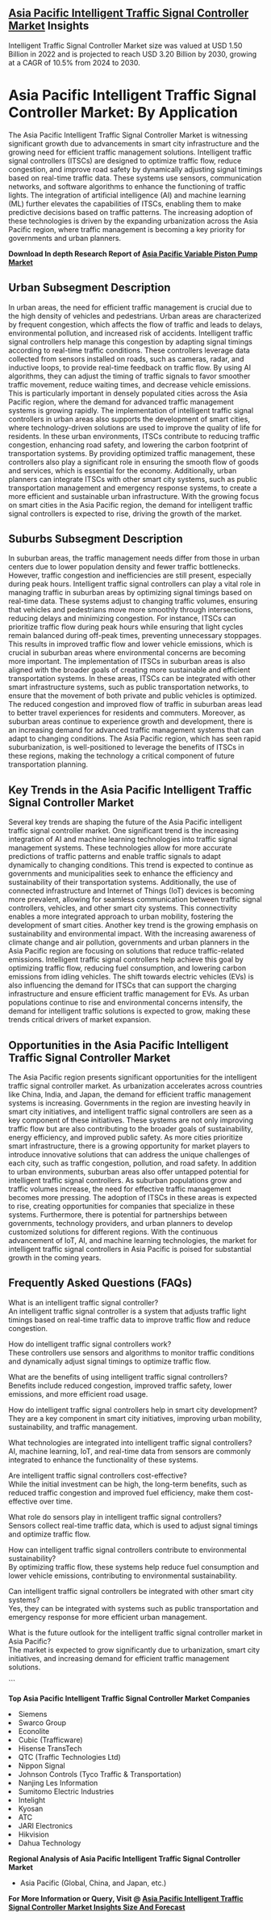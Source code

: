 <h2><a href="https://www.verifiedmarketreports.com/download-sample/?rid=471246&amp;utm_source=Github-Feb&amp;utm_medium=219" target="_blank">Asia Pacific Intelligent Traffic Signal Controller Market</a> Insights</h2><p>Intelligent Traffic Signal Controller Market size was valued at USD 1.50 Billion in 2022 and is projected to reach USD 3.20 Billion by 2030, growing at a CAGR of 10.5% from 2024 to 2030.</p><p><h1>Asia Pacific Intelligent Traffic Signal Controller Market: By Application</h1> <p>The Asia Pacific Intelligent Traffic Signal Controller Market is witnessing significant growth due to advancements in smart city infrastructure and the growing need for efficient traffic management solutions. Intelligent traffic signal controllers (ITSCs) are designed to optimize traffic flow, reduce congestion, and improve road safety by dynamically adjusting signal timings based on real-time traffic data. These systems use sensors, communication networks, and software algorithms to enhance the functioning of traffic lights. The integration of artificial intelligence (AI) and machine learning (ML) further elevates the capabilities of ITSCs, enabling them to make predictive decisions based on traffic patterns. The increasing adoption of these technologies is driven by the expanding urbanization across the Asia Pacific region, where traffic management is becoming a key priority for governments and urban planners. <p><strong>Download In depth Research Report of <a href="https://www.verifiedmarketreports.com/download-sample/?rid=236118&amp;utm_source=Pulse-Dec&amp;utm_medium=219" target="_blank">Asia Pacific Variable Piston Pump Market</a></strong></p></p> <h2>Urban Subsegment Description</h2> <p>In urban areas, the need for efficient traffic management is crucial due to the high density of vehicles and pedestrians. Urban areas are characterized by frequent congestion, which affects the flow of traffic and leads to delays, environmental pollution, and increased risk of accidents. Intelligent traffic signal controllers help manage this congestion by adapting signal timings according to real-time traffic conditions. These controllers leverage data collected from sensors installed on roads, such as cameras, radar, and inductive loops, to provide real-time feedback on traffic flow. By using AI algorithms, they can adjust the timing of traffic signals to favor smoother traffic movement, reduce waiting times, and decrease vehicle emissions. This is particularly important in densely populated cities across the Asia Pacific region, where the demand for advanced traffic management systems is growing rapidly. The implementation of intelligent traffic signal controllers in urban areas also supports the development of smart cities, where technology-driven solutions are used to improve the quality of life for residents. In these urban environments, ITSCs contribute to reducing traffic congestion, enhancing road safety, and lowering the carbon footprint of transportation systems. By providing optimized traffic management, these controllers also play a significant role in ensuring the smooth flow of goods and services, which is essential for the economy. Additionally, urban planners can integrate ITSCs with other smart city systems, such as public transportation management and emergency response systems, to create a more efficient and sustainable urban infrastructure. With the growing focus on smart cities in the Asia Pacific region, the demand for intelligent traffic signal controllers is expected to rise, driving the growth of the market. <h2>Suburbs Subsegment Description</h2> <p>In suburban areas, the traffic management needs differ from those in urban centers due to lower population density and fewer traffic bottlenecks. However, traffic congestion and inefficiencies are still present, especially during peak hours. Intelligent traffic signal controllers can play a vital role in managing traffic in suburban areas by optimizing signal timings based on real-time data. These systems adjust to changing traffic volumes, ensuring that vehicles and pedestrians move more smoothly through intersections, reducing delays and minimizing congestion. For instance, ITSCs can prioritize traffic flow during peak hours while ensuring that light cycles remain balanced during off-peak times, preventing unnecessary stoppages. This results in improved traffic flow and lower vehicle emissions, which is crucial in suburban areas where environmental concerns are becoming more important. The implementation of ITSCs in suburban areas is also aligned with the broader goals of creating more sustainable and efficient transportation systems. In these areas, ITSCs can be integrated with other smart infrastructure systems, such as public transportation networks, to ensure that the movement of both private and public vehicles is optimized. The reduced congestion and improved flow of traffic in suburban areas lead to better travel experiences for residents and commuters. Moreover, as suburban areas continue to experience growth and development, there is an increasing demand for advanced traffic management systems that can adapt to changing conditions. The Asia Pacific region, which has seen rapid suburbanization, is well-positioned to leverage the benefits of ITSCs in these regions, making the technology a critical component of future transportation planning. <h2>Key Trends in the Asia Pacific Intelligent Traffic Signal Controller Market</h2> <p>Several key trends are shaping the future of the Asia Pacific intelligent traffic signal controller market. One significant trend is the increasing integration of AI and machine learning technologies into traffic signal management systems. These technologies allow for more accurate predictions of traffic patterns and enable traffic signals to adapt dynamically to changing conditions. This trend is expected to continue as governments and municipalities seek to enhance the efficiency and sustainability of their transportation systems. Additionally, the use of connected infrastructure and Internet of Things (IoT) devices is becoming more prevalent, allowing for seamless communication between traffic signal controllers, vehicles, and other smart city systems. This connectivity enables a more integrated approach to urban mobility, fostering the development of smart cities. Another key trend is the growing emphasis on sustainability and environmental impact. With the increasing awareness of climate change and air pollution, governments and urban planners in the Asia Pacific region are focusing on solutions that reduce traffic-related emissions. Intelligent traffic signal controllers help achieve this goal by optimizing traffic flow, reducing fuel consumption, and lowering carbon emissions from idling vehicles. The shift towards electric vehicles (EVs) is also influencing the demand for ITSCs that can support the charging infrastructure and ensure efficient traffic management for EVs. As urban populations continue to rise and environmental concerns intensify, the demand for intelligent traffic solutions is expected to grow, making these trends critical drivers of market expansion. <h2>Opportunities in the Asia Pacific Intelligent Traffic Signal Controller Market</h2> <p>The Asia Pacific region presents significant opportunities for the intelligent traffic signal controller market. As urbanization accelerates across countries like China, India, and Japan, the demand for efficient traffic management systems is increasing. Governments in the region are investing heavily in smart city initiatives, and intelligent traffic signal controllers are seen as a key component of these initiatives. These systems are not only improving traffic flow but are also contributing to the broader goals of sustainability, energy efficiency, and improved public safety. As more cities prioritize smart infrastructure, there is a growing opportunity for market players to introduce innovative solutions that can address the unique challenges of each city, such as traffic congestion, pollution, and road safety. In addition to urban environments, suburban areas also offer untapped potential for intelligent traffic signal controllers. As suburban populations grow and traffic volumes increase, the need for effective traffic management becomes more pressing. The adoption of ITSCs in these areas is expected to rise, creating opportunities for companies that specialize in these systems. Furthermore, there is potential for partnerships between governments, technology providers, and urban planners to develop customized solutions for different regions. With the continuous advancement of IoT, AI, and machine learning technologies, the market for intelligent traffic signal controllers in Asia Pacific is poised for substantial growth in the coming years. <h2>Frequently Asked Questions (FAQs)</h2> <p>What is an intelligent traffic signal controller? <br> An intelligent traffic signal controller is a system that adjusts traffic light timings based on real-time traffic data to improve traffic flow and reduce congestion.</p> <p>How do intelligent traffic signal controllers work? <br> These controllers use sensors and algorithms to monitor traffic conditions and dynamically adjust signal timings to optimize traffic flow.</p> <p>What are the benefits of using intelligent traffic signal controllers? <br> Benefits include reduced congestion, improved traffic safety, lower emissions, and more efficient road usage.</p> <p>How do intelligent traffic signal controllers help in smart city development? <br> They are a key component in smart city initiatives, improving urban mobility, sustainability, and traffic management.</p> <p>What technologies are integrated into intelligent traffic signal controllers? <br> AI, machine learning, IoT, and real-time data from sensors are commonly integrated to enhance the functionality of these systems.</p> <p>Are intelligent traffic signal controllers cost-effective? <br> While the initial investment can be high, the long-term benefits, such as reduced traffic congestion and improved fuel efficiency, make them cost-effective over time.</p> <p>What role do sensors play in intelligent traffic signal controllers? <br> Sensors collect real-time traffic data, which is used to adjust signal timings and optimize traffic flow.</p> <p>How can intelligent traffic signal controllers contribute to environmental sustainability? <br> By optimizing traffic flow, these systems help reduce fuel consumption and lower vehicle emissions, contributing to environmental sustainability.</p> <p>Can intelligent traffic signal controllers be integrated with other smart city systems? <br> Yes, they can be integrated with systems such as public transportation and emergency response for more efficient urban management.</p> <p>What is the future outlook for the intelligent traffic signal controller market in Asia Pacific? <br> The market is expected to grow significantly due to urbanization, smart city initiatives, and increasing demand for efficient traffic management solutions.</p> ```</p><p><strong>Top Asia Pacific Intelligent Traffic Signal Controller Market Companies</strong></p><div data-test-id=""><p><li>Siemens</li><li> Swarco Group</li><li> Econolite</li><li> Cubic (Trafficware)</li><li> Hisense TransTech</li><li> QTC (Traffic Technologies Ltd)</li><li> Nippon Signal</li><li> Johnson Controls (Tyco Traffic & Transportation)</li><li> Nanjing Les Information</li><li> Sumitomo Electric Industries</li><li> Intelight</li><li> Kyosan</li><li> ATC</li><li> JARI Electronics</li><li> Hikvision</li><li> Dahua Technology</li></p><div><strong>Regional Analysis of&nbsp;Asia Pacific Intelligent Traffic Signal Controller Market</strong></div><ul><li dir="ltr"><p dir="ltr">Asia Pacific (Global, China, and Japan, etc.)</p></li></ul><p><strong>For More Information or Query, Visit @&nbsp;</strong><strong><a href="https://www.verifiedmarketreports.com/product/intelligent-traffic-signal-controller-market/?utm_source=Github-Feb&amp;utm_medium=219" target="_blank">Asia Pacific Intelligent Traffic Signal Controller Market Insights Size And Forecast</a></strong></p></div><h2>&nbsp;</h2><div data-test-id="">&nbsp;</div>
